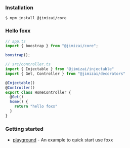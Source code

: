 ### Installation

```shell
$ npm install @jimizai/core
```

### Hello foxx

```typescript
// app.ts
import { boostrap } from "@jimizai/core";

boostrap();

// src/controller.ts
import { Injectable } from "@jimizai/injectable"
import { Get, Controller } from "@jimizai/decorators"

@Injectable()
@Controller()
export class HomeController {
  @Get()
  home() {
    return "hello foxx"
  }
}
```

### Getting started
- [playground](https://github.com/jimizai/type-foxx/tree/main/packages/playground) - An example to quick start use foxx